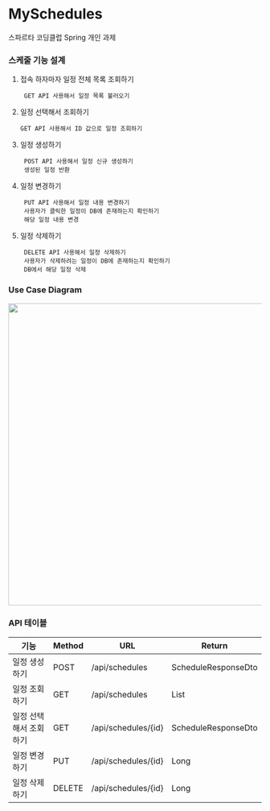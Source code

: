 # MySchedules
스파르타 코딩클럽 Spring 개인 과제

### 스케줄 기능 설계

1. 접속 하자마자 일정 전체 목록 조회하기
   
        GET API 사용해서 일정 목록 불러오기

2. 일정 선택해서 조회하기

       GET API 사용해서 ID 값으로 일정 조회하기
   
3. 일정 생성하기
   
        POST API 사용해서 일정 신규 생성하기
        생성된 일정 반환
   
4. 일정 변경하기
   
        PUT API 사용해서 일정 내용 변경하기
        사용자가 클릭한 일정이 DB에 존재하는지 확인하기
        해당 일정 내용 변경
   
5. 일정 삭제하기
   
        DELETE API 사용해서 일정 삭제하기
        사용자가 삭제하려는 일정이 DB에 존재하는지 확인하기
        DB에서 해당 일정 삭제

### Use Case Diagram

<image src = 'https://github.com/SeungJun-Kwon/MyCalendar/assets/80217301/9661118b-341b-429b-bf1d-e08fe2d071e5' width = 600>

### API 테이블

|기능|Method|URL|Return|
|------|---|---|---|
|일정 생성하기|POST|/api/schedules|ScheduleResponseDto|
|일정 조회하기|GET|/api/schedules|List<ScheduleResponseDto>|
|일정 선택해서 조회하기|GET|/api/schedules/{id}|ScheduleResponseDto|
|일정 변경하기|PUT|/api/schedules/{id}|Long|
|일정 삭제하기|DELETE|/api/schedules/{id}|Long|
